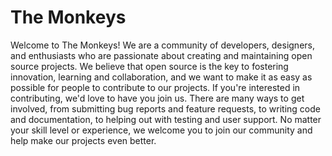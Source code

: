 # The Monkeys

Welcome to The Monkeys! We are a community of developers, designers, and enthusiasts who are passionate about creating and maintaining open source projects. We believe that open source is the key to fostering innovation, learning and collaboration, and we want to make it as easy as possible for people to contribute to our projects. If you're interested in contributing, we'd love to have you join us. There are many ways to get involved, from submitting bug reports and feature requests, to writing code and documentation, to helping out with testing and user support. No matter your skill level or experience, we welcome you to join our community and help make our projects even better.
